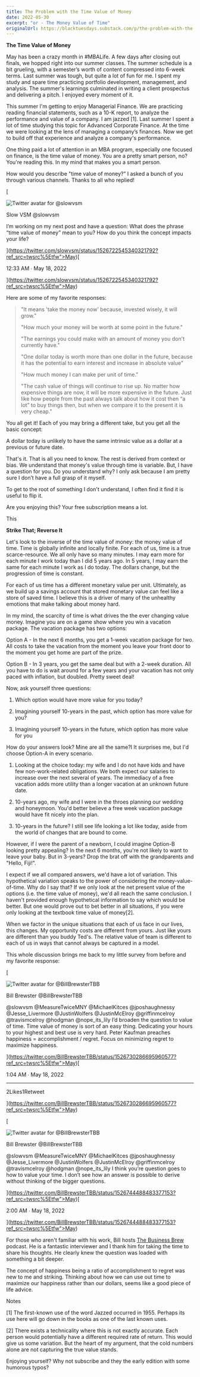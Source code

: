 ```yaml
---
title: The Problem with the Time Value of Money
date: 2022-05-30
excerpt: "or - The Money Value of Time"
originalUrl: https://blacktuesdays.substack.com/p/the-problem-with-the-time-value-of
---
```


**The Time Value of Money**

May has been a crazy month in #MBALife. A few days after closing out finals, we hopped right into our summer classes. The summer schedule is a bit grueling, with a semester’s worth of content compressed into 6-week terms. Last summer was tough, but quite a lot of fun for me. I spent my study and spare time practicing portfolio development, management, and analysis. The summer's learnings culminated in writing a client prospectus and delivering a pitch. I enjoyed every moment of it.

This summer I'm getting to enjoy Managerial Finance. We are practicing reading financial statements, such as a 10-K report, to analyze the performance and value of a company. I am jazzed \[1\]. Last summer I spent a lot of time studying this topic for Advanced Corporate Finance. At the time we were looking at the lens of managing a company’s finances. Now we get to build off that experience and analyze a company's performance.

One thing paid a lot of attention in an MBA program, especially one focused on finance, is the time value of money. You are a pretty smart person, no? You're reading this. In my mind that makes you a smart person.

How would you describe "time value of money?” I asked a bunch of you through various channels. Thanks to all who replied!

[

![Twitter avatar for @slowvsm](https://substackcdn.com/image/twitter_name/w_96/slowvsm.jpg)

Slow VSM @slowvsm

I’m working on my next post and have a question: What does the phrase “time value of money” mean to you? How do you think the concept impacts your life?

](https://twitter.com/slowvsm/status/1526722545340321792?ref_src=twsrc%5Etfw">May)[

12:33 AM ∙ May 18, 2022

](https://twitter.com/slowvsm/status/1526722545340321792?ref_src=twsrc%5Etfw">May)

Here are some of my favorite responses:

> "It means 'take the money now' because, invested wisely, it will grow."
> 
> "How much your money will be worth at some point in the future."
> 
> "The earnings you could make with an amount of money you don't currently have."
> 
> "One dollar today is worth more than one dollar in the future, because it has the potential to earn interest and increase in absolute value"
> 
> "How much money I can make per unit of time."
> 
> "The cash value of things will continue to rise up. No matter how expensive things are now, it will be more expensive in the future. Just like how people from the past always talk about how it cost then “a lot” to buy things then, but when we compare it to the present it is very cheap."

You all get it! Each of you may bring a different take, but you get all the basic concept:

A dollar today is unlikely to have the same intrinsic value as a dollar at a previous or future date.

That's it. That is all you need to know. The rest is derived from context or bias. We understand that money's value through time is variable. But, I have a question for you. Do you understand why? I only ask because I am pretty sure I don’t have a full grasp of it myself.

To get to the root of something I don't understand, I often find it find it is useful to flip it.

Are you enjoying this? Your free subscription means a lot.

This

**Strike That; Reverse It**

Let's look to the inverse of the time value of money: the money value of time. Time is globally infinite and locally finite. For each of us, time is a true scarce-resource. We all only have so many minutes. I may earn more for each minute I work today than I did 5 years ago. In 5 years, I may earn the same for each minute I work as I do today. The dollars change, but the progression of time is constant.

For each of us time has a different monetary value per unit. Ultimately, as we build up a savings account that stored monetary value can feel like a store of saved time. I believe this is a driver of many of the unhealthy emotions that make talking about money hard.

In my mind, the scarcity of time is what drives the the ever changing value money. Imagine you are on a game show where you win a vacation package. The vacation package has two options:

Option A - In the next 6 months, you get a 1-week vacation package for two. All costs to take the vacation from the moment you leave your front door to the moment you get home are part of the prize.

Option B - In 3 years, you get the same deal but with a 2-week duration. All you have to do is wait around for a few years and your vacation has not only paced with inflation, but doubled. Pretty sweet deal!

Now, ask yourself three questions:

1.  Which option would have more value for you today?
    
2.  Imagining yourself 10-years in the past, which option has more value for you?
    
3.  Imagining yourself 10-years in the future, which option has more value for you
    

How do your answers look? Mine are all the same?I It surprises me, but I'd choose Option-A in every scenario.

1.  Looking at the choice today: my wife and I do not have kids and have few non-work-related obligations. We both expect our salaries to increase over the next several of years. The immediacy of a free vacation adds more utility than a longer vacation at an unknown future date.
    
2.  10-years ago, my wife and I were in the throes planning our wedding and honeymoon. You'd better believe a free week vacation package would have fit nicely into the plan.
    
3.  10-years in the future? I still see life looking a lot like today, aside from the world of changes that are bound to come.
    

However, if I were the parent of a newborn, I could imagine Option-B looking pretty appealing? In the next 6 months, you're not likely to want to leave your baby. But in 3-years? Drop the brat off with the grandparents and "Hello, Fiji!".

I expect if we all compared answers, we'd have a lot of variation. This hypothetical variation speaks to the power of considering the money-value-of-time. Why do I say that? If we only look at the net present value of the options (i.e. the time value of money), we'd all reach the same conclusion. I haven't provided enough hypothetical information to say which would be better. But one would prove out to bet better in all situations, if you were only looking at the textbook time value of money\[2\].

When we factor in the unique situations that each of us face in our lives, this changes. My opportunity costs are different from yours. Just like yours are different than you buddy Ted's. The relative value of team is different to each of us in ways that cannot always be captured in a model.

This whole discussion brings me back to my little survey from before and my favorite response:

[

![Twitter avatar for @BillBrewsterTBB](https://substackcdn.com/image/twitter_name/w_96/BillBrewsterTBB.jpg)

Bill Brewster @BillBrewsterTBB

@slowvsm @MeasureTwiceMNY @MichaelKitces @jposhaughnessy @Jesse\_Livermore @JustinWolfers @JustinMcElroy @griffinmcelroy @travismcelroy @hodgman @nope\_its\_lily I’d broaden the question to value of time. Time value of money is sort of an easy thing. Dedicating your hours to your highest and best use is very hard. Peter Kaufman preaches happiness = accomplishment / regret. Focus on minimizing regret to maximize happiness.

](https://twitter.com/BillBrewsterTBB/status/1526730286695960577?ref_src=twsrc%5Etfw">May)[

1:04 AM ∙ May 18, 2022

* * *

2Likes1Retweet



](https://twitter.com/BillBrewsterTBB/status/1526730286695960577?ref_src=twsrc%5Etfw">May)

[

![Twitter avatar for @BillBrewsterTBB](https://substackcdn.com/image/twitter_name/w_96/BillBrewsterTBB.jpg)

Bill Brewster @BillBrewsterTBB

@slowvsm @MeasureTwiceMNY @MichaelKitces @jposhaughnessy @Jesse\_Livermore @JustinWolfers @JustinMcElroy @griffinmcelroy @travismcelroy @hodgman @nope\_its\_lily I think you’re question goes to how to value your time. I don’t see how an answer is possible to derive without thinking of the bigger questions.

](https://twitter.com/BillBrewsterTBB/status/1526744488483377153?ref_src=twsrc%5Etfw">May)[

2:00 AM ∙ May 18, 2022

](https://twitter.com/BillBrewsterTBB/status/1526744488483377153?ref_src=twsrc%5Etfw">May)

For those who aren't familiar with his work, Bill hosts [The Business Brew](https://www.thebusinessbrew.com) podcast. He is a fantastic interviewer and I thank him for taking the time to share his thoughts. He clearly knew the question was loaded with something a bit deeper.

The concept of happiness being a ratio of accomplishment to regret was new to me and striking. Thinking about how we can use out time to maximize our happiness rather than our dollars, seems like a good piece of life advice.

Notes

\[1\] The first-known use of the word Jazzed occurred in 1955. Perhaps its use here will go down in the books as one of the last known uses.

\[2\] There exists a technicality where this is not exactly accurate. Each person would potentially have a different required rate of return. This would give us some variation. But the heart of my argument, that the cold numbers alone are not capturing the true value stands.

Enjoying yourself? Why not subscribe and they the early edition with some humorous typos?